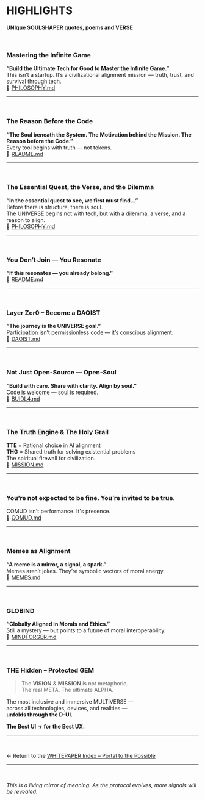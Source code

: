 # HIGHLIGHTS  
**UNIque SOULSHAPER quotes, poems and VERSE**

<br>

### Mastering the Infinite Game  
**“Build the Ultimate Tech for Good to Master the Infinite Game.”**  
This isn’t a startup. It’s a civilizational alignment mission — truth, trust, and survival through tech.  
📍 [PHILOSOPHY.md](PHILOSOPHY.md)

---  
<br>

### The Reason Before the Code  
**“The Soul beneath the System. The Motivation behind the Mission. The Reason before the Code.”**  
Every tool begins with truth — not tokens.  
📍 [README.md](../README.md)

---  
<br>

### The Essential Quest, the Verse, and the Dilemma  
**“In the essential quest to see, we first must find…”**  
Before there is structure, there is soul.  
The UNIVERSE begins not with tech, but with a dilemma, a verse, and a reason to align.  
📍 [PHILOSOPHY.md](PHILOSOPHY.md)

---  
<br>

### You Don’t Join — You Resonate  
**“If this resonates — you already belong.”**  
📍 [README.md](../README.md)

---  
<br>

### Layer Zer0 – Become a DAOIST  
**“The journey is the UNIVERSE goal.”**  
Participation isn’t permissionless code — it’s conscious alignment.  
📍 [DAOIST.md](../0%20DAO%20-%20Layer%20Zero/DAOIST.md)

---  
<br>

### Not Just Open-Source — Open-Soul  
**“Build with care. Share with clarity. Align by soul.”**  
Code is welcome — soul is required.  
📍 [BUIDL4.md](BUIDL4.md)

---  
<br>

### The Truth Engine & The Holy Grail  
**TTE** = Rational choice in AI alignment  
**THG** = Shared truth for solving existential problems  
The spiritual firewall for civilization.  
📍 [MISSION.md](MISSION.md)

---  
<br>

### You’re not expected to be fine. You’re invited to be true. 
COMUD isn't performance. It's presence.  
📍 [COMUD.md](../4%20D-UI/4.4%20COMUD.md)

---  
<br>

### Memes as Alignment  
**“A meme is a mirror, a signal, a spark.”**  
Memes aren’t jokes. They’re symbolic vectors of moral energy.  
📍 [MEMES.md](../1%20MOMENTUM/1.1%20MEMES%20*.md)  

---  
<br>

### GLOBIND  
**“Globally Aligned in Morals and Ethics.”**  
Still a mystery — but points to a future of moral interoperability.  
📍 [MINDFORGER.md](../1%20MOMENTUM/1.2%20MINDFORGER%20*.md)

---  
<br>


### THE Hidden – Protected GEM  
>The **VISION** & **MISSION** is not metaphoric.  
>The real META. The ultimate ALPHA.  

The most inclusive and immersive MULTIVERSE —  
across all technologies, devices, and realities —  
**unfolds through the D-UI.**

**The Best UI → for the Best UX.**

---  
<br>

← Return to the [WHITEPAPER Index – Portal to the Possible](../README.md#portal)

---  
<br>

_This is a living mirror of meaning. As the protocol evolves, more signals will be revealed._
